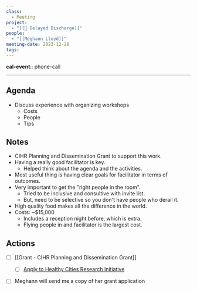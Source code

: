 ```yaml
---
class:
  - Meeting
project:
  - "[[🍇 Delayed Discharge]]"
people:
  - "[[Meghann Lloyd]]"
meeting-date: 2023-12-28
tags:
---
```


**cal-event**:: phone-call

---
## Agenda
- Discuss experience with organizing workshops 
	- Costs 
	- People
	- Tips

## Notes
- CIHR Planning and Dissemination Grant to support this work.
- Having a really good facilitator is key. 
	- Helped think about the agenda and the activities. 
- Most useful thing is having clear goals for facilitator in terms of outcomes. 
- Very important to get the "right people in the room". 
	- Tried to be inclusive and consultive with invite list.
	- But, need to be selective so you don't have people who derail it. 
- High quality food makes all the difference in the world. 
- Costs: ~$15,000 
	- Includes a reception night before, which is extra. 
	- Flying people in and facilitator is the largest cost. 

## Actions

- [ ] [[Grant - CIHR Planning and Dissemination Grant]] 
	- [ ] [Apply to Healthy Cities Research Initiative](https://cihr-irsc.gc.ca/e/51603.html)
- [ ] Meghann will send me a copy of her grant application 

